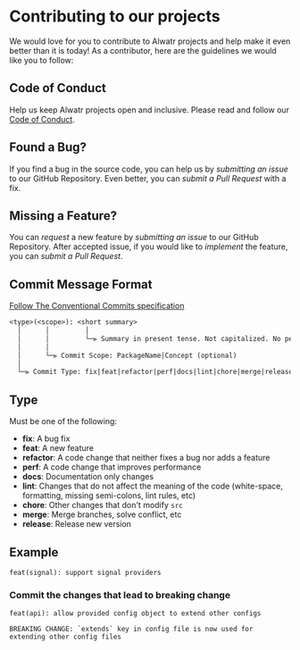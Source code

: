 # Contributing to our projects

We would love for you to contribute to Alwatr projects and help make it even better than it is today!
As a contributor, here are the guidelines we would like you to follow:

## Code of Conduct

Help us keep Alwatr projects open and inclusive.
Please read and follow our [Code of Conduct](./CODE_OF_CONDUCT.md).

## Found a Bug?

If you find a bug in the source code, you can help us by _submitting an issue_ to our GitHub Repository.
Even better, you can _submit a Pull Request_ with a fix.

## Missing a Feature?

You can _request_ a new feature by _submitting an issue_ to our GitHub Repository.
After accepted issue, if you would like to _implement_ the feature, you can _submit a Pull Request_.

## Commit Message Format

[Follow The Conventional Commits specification](https://www.conventionalcommits.org/en/v1.0.0/)

```txt
<type>(<scope>): <short summary>
  │      │         │
  │      │         └─⫸ Summary in present tense. Not capitalized. No period at the end.
  │      │
  │      └─⫸ Commit Scope: PackageName|Concept (optional)
  │
  └─⫸ Commit Type: fix|feat|refactor|perf|docs|lint|chore|merge|release
```

## Type

Must be one of the following:

- **fix**: A bug fix
- **feat**: A new feature
- **refactor**: A code change that neither fixes a bug nor adds a feature
- **perf**: A code change that improves performance
- **docs**: Documentation only changes
- **lint**: Changes that do not affect the meaning of the code (white-space, formatting, missing semi-colons, lint rules, etc)
- **chore**: Other changes that don't modify `src`
- **merge**: Merge branches, solve conflict, etc
- **release**: Release new version

## Example

```
feat(signal): support signal providers
```

### Commit the changes that lead to breaking change

```
feat(api): allow provided config object to extend other configs

BREAKING CHANGE: `extends` key in config file is now used for extending other config files
```
